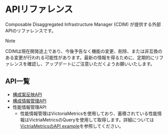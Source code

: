 # APIリファレンス

Composable Disaggregated Infrastructure Manager (CDIM) が提供する外部APIのリファレンスです。

> [!NOTE]
> CDIMは現在開発途上であり、今後予告なく機能の変更、削除、または非互換のある変更が行われる可能性があります。最新の情報を得るために、定期的にリファレンスを確認し、アップデートにご注意いただくようお願いいたします。

## API一覧

* [構成案反映API][]
* [構成情報管理API][]
* 性能情報管理API
  * 性能情報管理はVictoriaMetricsを使用しており、蓄積されている性能情報はVictriaMetricsのQueryを使用して取得します。詳細については[VictriaMetricsのAPI example][]を参照してください。

[構成案反映API]: https://project-cdim.github.io/docs/api-reference/ja/layout-apply-api/index.html
[構成情報管理API]: https://project-cdim.github.io/docs/api-reference/ja/configuration-management-api/index.html
[VictriaMetricsのAPI example]: https://docs.victoriametrics.com/url-examples/#apiv1query_range